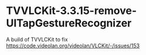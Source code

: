 # TVVLCKit-3.3.15-remove-UITapGestureRecognizer
A build of TVVLCKit to fix https://code.videolan.org/videolan/VLCKit/-/issues/153
